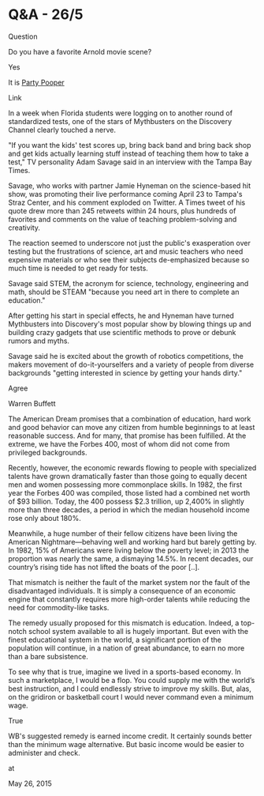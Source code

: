 # Q&A - 26/5

Question

Do you have a favorite Arnold movie scene?

Yes

It is [Party Pooper](https://www.youtube.com/watch?v=rQqiuynMwCQ)

Link

In a week when Florida students were logging on to another round of standardized tests, one of the stars of Mythbusters on the Discovery Channel clearly touched a nerve.

"If you want the kids' test scores up, bring back band and bring back shop and get kids actually learning stuff instead of teaching them how to take a test," TV personality Adam Savage said in an interview with the Tampa Bay Times.

Savage, who works with partner Jamie Hyneman on the science-based hit show, was promoting their live performance coming April 23 to Tampa's Straz Center, and his comment exploded on Twitter. A Times tweet of his quote drew more than 245 retweets within 24 hours, plus hundreds of favorites and comments on the value of teaching problem-solving and creativity.

The reaction seemed to underscore not just the public's exasperation over testing but the frustrations of science, art and music teachers who need expensive materials or who see their subjects de-emphasized because so much time is needed to get ready for tests.

Savage said STEM, the acronym for science, technology, engineering and math, should be STEAM "because you need art in there to complete an education."

After getting his start in special effects, he and Hyneman have turned Mythbusters into Discovery's most popular show by blowing things up and building crazy gadgets that use scientific methods to prove or debunk rumors and myths.

Savage said he is excited about the growth of robotics competitions, the makers movement of do-it-yourselfers and a variety of people from diverse backgrounds "getting interested in science by getting your hands dirty."

Agree 

Warren Buffett

The American Dream promises that a combination of education, hard work and good behavior can move any citizen from humble beginnings to at least reasonable success. And for many, that promise has been fulfilled. At the extreme, we have the Forbes 400, most of whom did not come from privileged backgrounds.

Recently, however, the economic rewards flowing to people with specialized talents have grown dramatically faster than those going to equally decent men and women possessing more commonplace skills. In 1982, the first year the Forbes 400 was compiled, those listed had a combined net worth of $93 billion. Today, the 400 possess $2.3 trillion, up 2,400% in slightly more than three decades, a period in which the median household income rose only about 180%.

Meanwhile, a huge number of their fellow citizens have been living the American Nightmare—behaving well and working hard but barely getting by. In 1982, 15% of Americans were living below the poverty level; in 2013 the proportion was nearly the same, a dismaying 14.5%. In recent decades, our country’s rising tide has not lifted the boats of the poor [..].

That mismatch is neither the fault of the market system nor the fault of the disadvantaged individuals. It is simply a consequence of an economic engine that constantly requires more high-order talents while reducing the need for commodity-like tasks.

The remedy usually proposed for this mismatch is education. Indeed, a top-notch school system available to all is hugely important. But even with the finest educational system in the world, a significant portion of the population will continue, in a nation of great abundance, to earn no more than a bare subsistence.

To see why that is true, imagine we lived in a sports-based economy. In such a marketplace, I would be a flop. You could supply me with the world’s best instruction, and I could endlessly strive to improve my skills. But, alas, on the gridiron or basketball court I would never command even a minimum wage.

True

WB's suggested remedy is earned income credit. It certainly sounds better than the minimum wage alternative. But basic income would be easier to administer and check.








at

May 26, 2015















